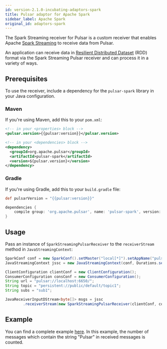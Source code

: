 ```yaml
---
id: version-2.1.0-incubating-adaptors-spark
title: Pulsar adaptor for Apache Spark
sidebar_label: Apache Spark
original_id: adaptors-spark
---
```


The Spark Streaming receiver for Pulsar is a custom receiver that enables Apache [Spark Streaming](https://spark.apache.org/streaming/) to receive data from Pulsar.

An application can receive data in [Resilient Distributed Dataset](https://spark.apache.org/docs/latest/programming-guide.html#resilient-distributed-datasets-rdds) (RDD) format via the Spark Streaming Pulsar receiver and can process it in a variety of ways.

## Prerequisites

To use the receiver, include a dependency for the `pulsar-spark` library in your Java configuration.

### Maven

If you're using Maven, add this to your `pom.xml`:

```xml
<!-- in your <properties> block -->
<pulsar.version>{{pulsar:version}}</pulsar.version>

<!-- in your <dependencies> block -->
<dependency>
  <groupId>org.apache.pulsar</groupId>
  <artifactId>pulsar-spark</artifactId>
  <version>${pulsar.version}</version>
</dependency>
```

### Gradle

If you're using Gradle, add this to your `build.gradle` file:

```groovy
def pulsarVersion = "{{pulsar:version}}"

dependencies {
    compile group: 'org.apache.pulsar', name: 'pulsar-spark', version: pulsarVersion
}
```

## Usage

Pass an instance of `SparkStreamingPulsarReceiver` to the `receiverStream` method in `JavaStreamingContext`:

```java
SparkConf conf = new SparkConf().setMaster("local[*]").setAppName("pulsar-spark");
JavaStreamingContext jssc = new JavaStreamingContext(conf, Durations.seconds(5));

ClientConfiguration clientConf = new ClientConfiguration();
ConsumerConfiguration consConf = new ConsumerConfiguration();
String url = "pulsar://localhost:6650/";
String topic = "persistent://public/default/topic1";
String subs = "sub1";

JavaReceiverInputDStream<byte[]> msgs = jssc
        .receiverStream(new SparkStreamingPulsarReceiver(clientConf, consConf, url, topic, subs));
```


## Example

You can find a complete example [here](https://github.com/apache/incubator-pulsar/tree/master/tests/pulsar-spark-test/src/test/java/org/apache/pulsar/spark/example/SparkStreamingPulsarReceiverExample.java).
In this example, the number of messages which contain the string "Pulsar" in received messages is counted.

